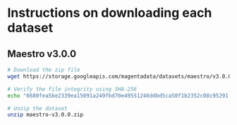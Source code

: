 # Instructions on downloading each dataset

## Maestro v3.0.0

```bash
# Download the zip file
wget https://storage.googleapis.com/magentadata/datasets/maestro/v3.0.0/maestro-v3.0.0.zip

# Verify the file integrity using SHA-256
echo "6680fea5be2339ea15091a249fbd70e49551246ddbd5ca50f1b2352c08c95291  maestro-v3.0.0.zip" | sha256sum -c -

# Unzip the dataset
unzip maestro-v3.0.0.zip
```

